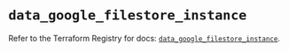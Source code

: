 # `data_google_filestore_instance`

Refer to the Terraform Registry for docs: [`data_google_filestore_instance`](https://registry.terraform.io/providers/hashicorp/google-beta/5.27.0/docs/data-sources/google_filestore_instance).
